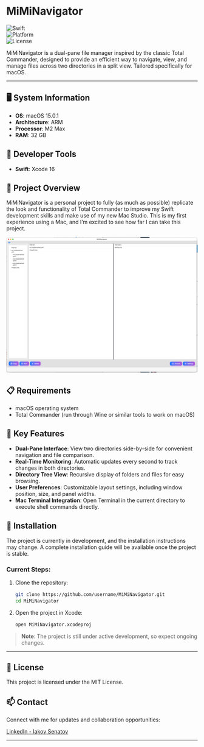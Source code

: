 
# MiMiNavigator

![Swift](https://img.shields.io/badge/Swift-6.0-orange.svg)  
![Platform](https://img.shields.io/badge/Platform-macOS-lightgrey.svg)  
![License](https://img.shields.io/badge/License-MIT-blue.svg)  

MiMiNavigator is a dual-pane file manager inspired by the classic Total Commander, designed to provide an efficient way to navigate, view, and manage files across two directories in a split view. Tailored specifically for macOS.

---

## 🖥️ System Information

- **OS**: macOS 15.0.1  
- **Architecture**: ARM  
- **Processor**: M2 Max  
- **RAM**: 32 GB  

## 🔧 Developer Tools

- **Swift**: Xcode 16  

## 📘 Project Overview

MiMiNavigator is a personal project to fully (as much as possible) replicate the look and functionality of Total Commander to improve my Swift development skills and make use of my new Mac Studio. This is my first experience using a Mac, and I’m excited to see how far I can take this project.

![Current Stage](/docs/appsshot.png?raw=true "current")

## 📋 Requirements

- macOS operating system  
- Total Commander (run through Wine or similar tools to work on macOS)  

## 🔑 Key Features

- **Dual-Pane Interface**: View two directories side-by-side for convenient navigation and file comparison.  
- **Real-Time Monitoring**: Automatic updates every second to track changes in both directories.  
- **Directory Tree View**: Recursive display of folders and files for easy browsing.  
- **User Preferences**: Customizable layout settings, including window position, size, and panel widths.  
- **Mac Terminal Integration**: Open Terminal in the current directory to execute shell commands directly.  

## 🚀 Installation

The project is currently in development, and the installation instructions may change. A complete installation guide will be available once the project is stable.

### Current Steps:

1. Clone the repository:
   ```bash
   git clone https://github.com/username/MiMiNavigator.git
   cd MiMiNavigator
   ```

2. Open the project in Xcode:
   ```bash
   open MiMiNavigator.xcodeproj
   ```

> **Note**: The project is still under active development, so expect ongoing changes.

---

## 📄 License

This project is licensed under the MIT License.

## 📫 Contact

Connect with me for updates and collaboration opportunities:

[LinkedIn - Iakov Senatov](https://www.linkedin.com/in/iakov-senatov-07060765/)

---
